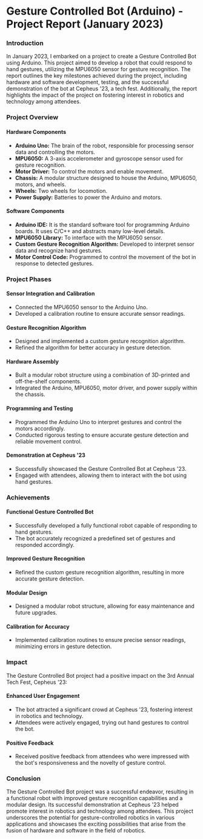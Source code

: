# Gesture Controlled Bot (Arduino) - Project Report (January 2023)
### Introduction
In January 2023, I embarked on a project to create a Gesture Controlled Bot using Arduino. This project aimed to develop a robot that could respond to hand gestures, utilizing the MPU6050 sensor for gesture recognition. The report outlines the key milestones achieved during the project, including hardware and software development, testing, and the successful demonstration of the bot at Cepheus '23, a tech fest. Additionally, the report highlights the impact of the project on fostering interest in robotics and technology among attendees.

### Project Overview
#### Hardware Components
- **Arduino Uno:** The brain of the robot, responsible for processing sensor data and controlling the motors.
- **MPU6050:** A 3-axis accelerometer and gyroscope sensor used for gesture recognition.
- **Motor Driver:** To control the motors and enable movement.
- **Chassis:** A modular structure designed to house the Arduino, MPU6050, motors, and wheels.
- **Wheels:** Two wheels for locomotion.
- **Power Supply:** Batteries to power the Arduino and motors.

#### Software Components
- **Arduino IDE:**  It is the standard software tool for programming Arduino boards. It uses C/C++ and abstracts many low-level details.
- **MPU6050 Library:** To interface with the MPU6050 sensor.
- **Custom Gesture Recognition Algorithm:** Developed to interpret sensor data and recognize hand gestures.
- **Motor Control Code:** Programmed to control the movement of the bot in response to detected gestures.

### Project Phases
#### Sensor Integration and Calibration
- Connected the MPU6050 sensor to the Arduino Uno.
- Developed a calibration routine to ensure accurate sensor readings.
#### Gesture Recognition Algorithm
- Designed and implemented a custom gesture recognition algorithm.
- Refined the algorithm for better accuracy in gesture detection.
#### Hardware Assembly
- Built a modular robot structure using a combination of 3D-printed and off-the-shelf components.
- Integrated the Arduino, MPU6050, motor driver, and power supply within the chassis.
#### Programming and Testing
- Programmed the Arduino Uno to interpret gestures and control the motors accordingly.
- Conducted rigorous testing to ensure accurate gesture detection and reliable movement control.
#### Demonstration at Cepheus '23
- Successfully showcased the Gesture Controlled Bot at Cepheus '23.
- Engaged with attendees, allowing them to interact with the bot using hand gestures.

### Achievements
#### Functional Gesture Controlled Bot
- Successfully developed a fully functional robot capable of responding to hand gestures.
- The bot accurately recognized a predefined set of gestures and responded accordingly.
#### Improved Gesture Recognition
- Refined the custom gesture recognition algorithm, resulting in more accurate gesture detection.
#### Modular Design
- Designed a modular robot structure, allowing for easy maintenance and future upgrades.
#### Calibration for Accuracy
- Implemented calibration routines to ensure precise sensor readings, minimizing errors in gesture detection.

### Impact
The Gesture Controlled Bot project had a positive impact on the 3rd Annual Tech Fest, Cepheus '23:

#### Enhanced User Engagement
- The bot attracted a significant crowd at Cepheus '23, fostering interest in robotics and technology.
- Attendees were actively engaged, trying out hand gestures to control the bot.
#### Positive Feedback
- Received positive feedback from attendees who were impressed with the bot's responsiveness and the novelty of gesture control.

### Conclusion
The Gesture Controlled Bot project was a successful endeavor, resulting in a functional robot with improved gesture recognition capabilities and a modular design. Its successful demonstration at Cepheus '23 helped promote interest in robotics and technology among attendees. This project underscores the potential for gesture-controlled robotics in various applications and showcases the exciting possibilities that arise from the fusion of hardware and software in the field of robotics.
